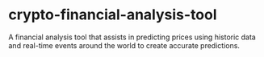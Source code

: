 # crypto-financial-analysis-tool
 A financial analysis tool that assists in predicting prices using historic data and real-time events around the world to create accurate predictions.
